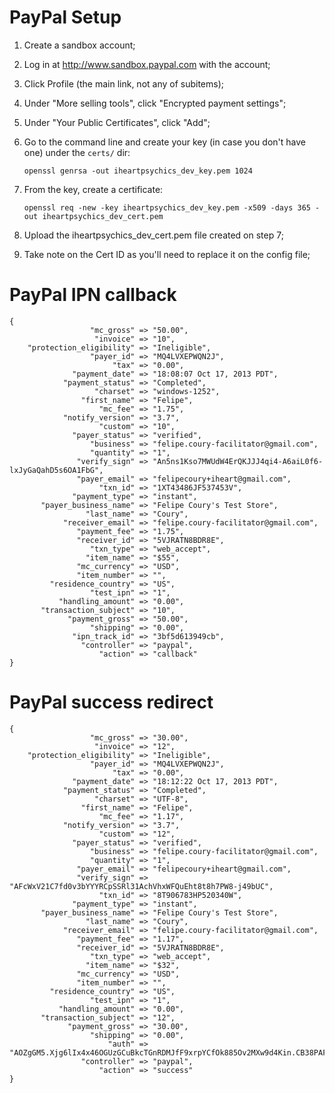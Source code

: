 # PayPal Setup

1. Create a sandbox account;

2. Log in at http://www.sandbox.paypal.com with the account;

3. Click Profile (the main link, not any of subitems);

4. Under "More selling tools", click "Encrypted payment settings";

5. Under "Your Public Certificates", click "Add";

6. Go to the command line and create your key (in case you don't have one) under the `certs/` dir:

    `openssl genrsa -out iheartpsychics_dev_key.pem 1024`

7. From the key, create a certificate:

    `openssl req -new -key iheartpsychics_dev_key.pem -x509 -days 365 -out iheartpsychics_dev_cert.pem`

8. Upload the iheartpsychics_dev_cert.pem file created on step 7;

9. Take note on the Cert ID as you'll need to replace it on the config file;

# PayPal IPN callback

    {
                      "mc_gross" => "50.00",
                       "invoice" => "10",
        "protection_eligibility" => "Ineligible",
                      "payer_id" => "MQ4LVXEPWQN2J",
                           "tax" => "0.00",
                  "payment_date" => "18:08:07 Oct 17, 2013 PDT",
                "payment_status" => "Completed",
                       "charset" => "windows-1252",
                    "first_name" => "Felipe",
                        "mc_fee" => "1.75",
                "notify_version" => "3.7",
                        "custom" => "10",
                  "payer_status" => "verified",
                      "business" => "felipe.coury-facilitator@gmail.com",
                      "quantity" => "1",
                   "verify_sign" => "An5ns1Kso7MWUdW4ErQKJJJ4qi4-A6aiL0f6-lxJyGaQahD5s6OA1FbG",
                   "payer_email" => "felipecoury+iheart@gmail.com",
                        "txn_id" => "1XT43486JF537453V",
                  "payment_type" => "instant",
           "payer_business_name" => "Felipe Coury's Test Store",
                     "last_name" => "Coury",
                "receiver_email" => "felipe.coury-facilitator@gmail.com",
                   "payment_fee" => "1.75",
                   "receiver_id" => "5VJRATN8BDR8E",
                      "txn_type" => "web_accept",
                     "item_name" => "$55",
                   "mc_currency" => "USD",
                   "item_number" => "",
             "residence_country" => "US",
                      "test_ipn" => "1",
               "handling_amount" => "0.00",
           "transaction_subject" => "10",
                 "payment_gross" => "50.00",
                      "shipping" => "0.00",
                  "ipn_track_id" => "3bf5d613949cb",
                    "controller" => "paypal",
                        "action" => "callback"
    }

# PayPal success redirect

    {
                      "mc_gross" => "30.00",
                       "invoice" => "12",
        "protection_eligibility" => "Ineligible",
                      "payer_id" => "MQ4LVXEPWQN2J",
                           "tax" => "0.00",
                  "payment_date" => "18:12:22 Oct 17, 2013 PDT",
                "payment_status" => "Completed",
                       "charset" => "UTF-8",
                    "first_name" => "Felipe",
                        "mc_fee" => "1.17",
                "notify_version" => "3.7",
                        "custom" => "12",
                  "payer_status" => "verified",
                      "business" => "felipe.coury-facilitator@gmail.com",
                      "quantity" => "1",
                   "payer_email" => "felipecoury+iheart@gmail.com",
                   "verify_sign" => "AFcWxV21C7fd0v3bYYYRCpSSRl31AchVhxWFQuEht8t8h7PW8-j49bUC",
                        "txn_id" => "8T906783HP520340W",
                  "payment_type" => "instant",
           "payer_business_name" => "Felipe Coury's Test Store",
                     "last_name" => "Coury",
                "receiver_email" => "felipe.coury-facilitator@gmail.com",
                   "payment_fee" => "1.17",
                   "receiver_id" => "5VJRATN8BDR8E",
                      "txn_type" => "web_accept",
                     "item_name" => "$32",
                   "mc_currency" => "USD",
                   "item_number" => "",
             "residence_country" => "US",
                      "test_ipn" => "1",
               "handling_amount" => "0.00",
           "transaction_subject" => "12",
                 "payment_gross" => "30.00",
                      "shipping" => "0.00",
                          "auth" => "AOZgGM5.Xjg6lIx4x46OGUzGCuBkcTGnRDMJfF9xrpYCfOk885Ov2MXw9d4Kin.CB38PAFdm6yV0ox8QeOPwNiA",
                    "controller" => "paypal",
                        "action" => "success"
    }
